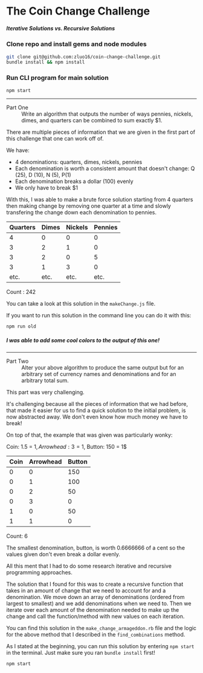 # The Coin Change Challenge
##### Iterative Solutions vs. Recursive Solutions


### Clone repo and install gems and node modules
```bash
git clone git@github.com:zluo16/coin-change-challenge.git
bundle install && npm install
```
### Run CLI program for main solution
```bash
npm start
```

***
<dl>
  <dt>Part One</dt>
  <dd>
    Write an algorithm that outputs the number of ways pennies, nickels, dimes, and quarters can be combined to sum exactly $1.
  </dd>
</dl>
There are multiple pieces of information that we are given in the first part of this challenge that one can work off of.

We have:
- 4 denominations: quarters, dimes, nickels, pennies
- Each denomination is worth a consistent amount that doesn't change: Q (25), D (10), N (5), P(1)
- Each denomination breaks a dollar (100) evenly
- We only have to break $1

With this, I was able to make a brute force solution starting from 4 quarters then making change by
removing one quarter at a time and slowly transfering the change down each denomination to pennies.

Quarters | Dimes | Nickels | Pennies
---|---|---|---
4 | 0 | 0 | 0
3 | 2 | 1 | 0
3 | 2 | 0 | 5
3 | 1 | 3 | 0
etc. | etc. | etc. | etc.

Count : 242

You can take a look at this solution in the `makeChange.js` file.

If you want to run this solution in the command line you can do it with this:

```bash
npm run old
```
##### I was able to add some cool colors to the output of this one!

***
<dl>
  <dt>Part Two</dt>
  <dd>
    Alter your above algorithm to produce the same output but for an arbitrary set of currency names and denominations and for an arbitrary total sum.
  </dd>
</dl>
This part was very challenging.

It's challenging because all the pieces of information that we had before, that made it easier for us
to find a quick solution to the initial problem, is now abstracted away. We don't even know how much
money we have to break!

On top of that, the example that was given was particularly wonky:

Coin: 1.5 = $1, Arrowhead: 3 = 1$, Button: 150 = 1$

Coin | Arrowhead | Button
---|---|---
0 | 0 | 150
0 | 1 | 100
0 | 2 | 50
0 | 3 | 0
1 | 0 | 50
1 | 1 | 0

Count: 6

The smallest denomination, button, is worth 0.6666666 of a cent so the values given don't even break a dollar evenly.

All this ment that I had to do some research iterative and recursive programming approaches.

The solution that I found for this was to create a recursive function that takes in an amount of
change that we need to account for and a denomination. We move down an array of denominations
(ordered from largest to smallest) and we add denominations when we need to. Then we iterate over
each amount of the denomination needed to make up the change and call the function/method with new
values on each iteration.

You can find this solution in the `make_change_armageddon.rb` file and the logic for the above method
that I described in the `find_combinations` method.

As I stated at the beginning, you can run this solution by entering `npm start` in the terminal. Just
make sure you ran `bundle install` first!

```bash
npm start
```
